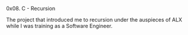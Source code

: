 0x08. C - Recursion

The project that introduced me to recursion under the auspieces of ALX while I was training as a Software Engineer.

